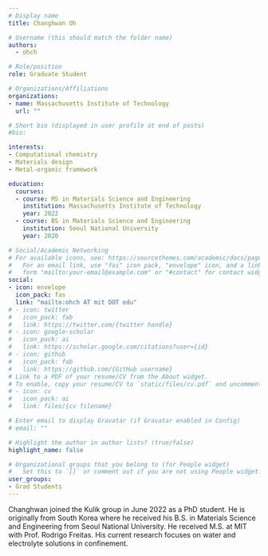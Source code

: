 ```yaml
---
# Display name
title: Changhwan Oh

# Username (this should match the folder name)
authors:
  - ohch

# Role/position
role: Graduate Student

# Organizations/Affiliations
organizations:
- name: Massachusetts Institute of Technology
  url: ""

# Short bio (displayed in user profile at end of posts)
#bio:

interests:
- Computational chemistry
- Materials design
- Metal-organic framework

education:
  courses:
  - course: MS in Materials Science and Engineering
    institution: Massachusetts Institute of Technology
    year: 2022
  - course: BS in Materials Science and Engineering
    institution: Seoul National University
    year: 2020

# Social/Academic Networking
# For available icons, see: https://sourcethemes.com/academic/docs/page-builder/#icons
#   For an email link, use "fas" icon pack, "envelope" icon, and a link in the
#   form "mailto:your-email@example.com" or "#contact" for contact widget.
social:
- icon: envelope
  icon_pack: fas
  link: "mailto:ohch AT mit DOT edu"
# - icon: twitter
#   icon_pack: fab
#   link: https://twitter.com/{twitter handle}
# - icon: google-scholar
#   icon_pack: ai
#   link: https://scholar.google.com/citations?user={id}
# - icon: github
#   icon_pack: fab
#   link: https://github.com/{GitHub username}
# Link to a PDF of your resume/CV from the About widget.
# To enable, copy your resume/CV to `static/files/cv.pdf` and uncomment the lines below.
# - icon: cv
#   icon_pack: ai
#   link: files/{cv filename}

# Enter email to display Gravatar (if Gravatar enabled in Config)
# email: ""

# Highlight the author in author lists? (true/false)
highlight_name: false

# Organizational groups that you belong to (for People widget)
#   Set this to `[]` or comment out if you are not using People widget.
user_groups:
- Grad Students
---
```


Changhwan joined the Kulik group in June 2022 as a PhD student. 
He is originally from South Korea where he received his B.S. in Materials Science and Engineering from Seoul National University. 
He received M.S. at MIT with Prof. Rodrigo Freitas. His current research focuses on water and electrolyte solutions in confinement.
